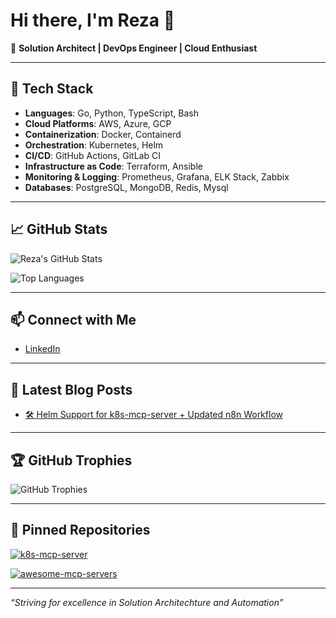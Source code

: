 # Hi there, I'm Reza  👋

🚀 **Solution Architect | DevOps Engineer | Cloud Enthusiast**

---
 
## 🧰 Tech Stack

- **Languages**: Go, Python, TypeScript, Bash 
- **Cloud Platforms**: AWS, Azure, GCP
- **Containerization**: Docker, Containerd
- **Orchestration**: Kubernetes, Helm
- **CI/CD**: GitHub Actions, GitLab CI
- **Infrastructure as Code**: Terraform, Ansible
- **Monitoring & Logging**: Prometheus, Grafana, ELK Stack, Zabbix
- **Databases**: PostgreSQL, MongoDB, Redis, Mysql
  
---

## 📈 GitHub Stats
 
![Reza's GitHub Stats](https://github-readme-stats.vercel.app/api?username=reza-gholizade&show_icons=true&theme=radical)

![Top Languages](https://github-readme-stats.vercel.app/api/top-langs/?username=reza-gholizade&layout=compact&theme=radical)

---
 
## 📫 Connect with Me

- [LinkedIn](https://www.linkedin.com/in/reza-gholizade/)

---
 
## 📝 Latest Blog Posts  

<!-- BLOG-POST-LIST:START -->
- [🛠️ Helm Support for k8s-mcp-server + Updated n8n Workflow](https://medium.com/@gholizade.net/%EF%B8%8F-helm-support-for-k8s-mcp-server-updated-n8n-workflow-e277c83c3236)

<!-- BLOG-POST-LIST:END -->

---
  
## 🏆 GitHub Trophies

![GitHub Trophies](https://github-profile-trophy.vercel.app/?username=reza-gholizade&theme=radical)

---
## 📌 Pinned Repositories

[![k8s-mcp-server](https://github-readme-stats.vercel.app/api/pin/?username=reza-gholizade&repo=k8s-mcp-server&theme=radical)](https://github.com/reza-gholizade/k8s-mcp-server)

[![awesome-mcp-servers](https://github-readme-stats.vercel.app/api/pin/?username=punkpeye&repo=awesome-mcp-servers&theme=radical)](https://github.com/punkpeye/awesome-mcp-servers)

---

*“Striving for excellence in Solution Architechture and Automation”*
